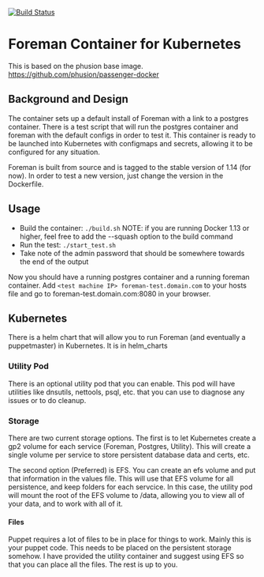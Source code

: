 [![Build Status](https://travis-ci.org/ReadyTalk/foreman-docker.svg?branch=master)](https://travis-ci.org/ReadyTalk/foreman-docker)

# Foreman Container for Kubernetes

This is based on the phusion base image.  https://github.com/phusion/passenger-docker

## Background and Design

The container sets up a default install of Foreman with a link to a postgres container.  There is a test script that will run the postgres container and foreman with the default configs in order to test it.  This container is ready to be launched into Kubernetes with configmaps and secrets, allowing it to be configured for any situation.

Foreman is built from source and is tagged to the stable version of 1.14 (for now).  In order to test a new version, just change the version in the Dockerfile.

## Usage

* Build the container:  `./build.sh` NOTE: if you are running Docker 1.13 or higher, feel free to add the --squash option to the build command
* Run the test: `./start_test.sh`
* Take note of the admin password that should be somewhere towards the end of the output

Now you should have a running postgres container and a running foreman container.  Add `<test machine IP> foreman-test.domain.com` to your hosts file and go to foreman-test.domain.com:8080 in your browser.

## Kubernetes

There is a helm chart that will allow you to run Foreman (and eventually a puppetmaster) in Kubernetes.  It is in helm_charts

### Utility Pod

There is an optional utility pod that you can enable.  This pod will have utilities like dnsutils, nettools, psql, etc. that you can use to diagnose any issues or to do cleanup.

### Storage

There are two current storage options.  The first is to let Kubernetes create a gp2 volume for each service (Foreman, Postgres, Utility).  This will create a single volume per service to store persistent database data and certs, etc.

The second option (Preferred) is EFS.  You can create an efs volume and put that information in the values file.  This will use that EFS volume for all persistence, and keep folders for each servcice.  In this case, the utility pod will mount the root of the EFS volume to /data, allowing you to view all of your data, and to work with all of it.

#### Files

Puppet requires a lot of files to be in place for things to work.  Mainly this is your puppet code.  This needs to be placed on the persistent storage somehow.  I have provided the utility container and suggest using EFS so that you can place all the files.  The rest is up to you.

